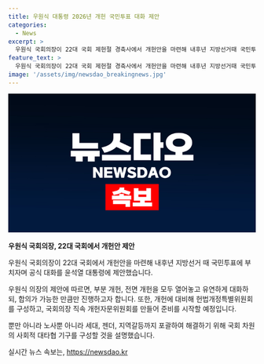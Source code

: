 ```yaml
---
title: 우원식 대통령 2026년 개헌 국민투표 대화 제안
categories:
  - News
excerpt: >
  우원식 국회의장이 22대 국회 제헌절 경축사에서 개헌안을 마련해 내후년 지방선거때 국민투표에 부칠 제안을 하며, 부분 개헌, 전면 개헌, 다 열어놓고 유연하게, 합의하는 만큼만 하자고 주장했습니다. 또한, 헌법개정특별위원회를 구성하고 국회 차원의 사회적 대타협 기구를 만들 계획을 밝혔습니다. 개헌 작업을 준비하기 위해 국회의장 직속 개헌자문위원회를 발족시키고, 노사, 세대, 젠더, 지역갈등 등을 한꺼번에 고려하여 풀어야 한다고 설명했습니다.
feature_text: >
  우원식 국회의장이 22대 국회 제헌절 경축사에서 개헌안을 마련해 내후년 지방선거때 국민투표에 부칠 제안을 하며, 부분 개헌, 전면 개헌, 다 열어놓고 유연하게, 합의하는 만큼만 하자고 주장했습니다. 또한, 헌법개정특별위원회를 구성하고 국회 차원의 사회적 대타협 기구를 만들 계획을 밝혔습니다. 개헌 작업을 준비하기 위해 국회의장 직속 개헌자문위원회를 발족시키고, 노사, 세대, 젠더, 지역갈등 등을 한꺼번에 고려하여 풀어야 한다고 설명했습니다.
image: '/assets/img/newsdao_breakingnews.jpg'
---
```


<p><img src="/assets/img/newsdao_breakingnews.jpg" alt="flaretime 속보" /></p>

<p><strong>우원식 국회의장, 22대 국회에서 개헌안 제안</strong></p>

<p>우원식 국회의장이 22대 국회에서 개헌안을 마련해 내후년 지방선거 때 국민투표에 부치자며 공식 대화를 윤석열 대통령에 제안했습니다.</p>

<p>우원식 의장의 제안에 따르면, 부분 개헌, 전면 개헌을 모두 열어놓고 유연하게 대화하되, 합의가 가능한 만큼만 진행하고자 합니다. 또한, 개헌에 대비해 헌법개정특별위원회를 구성하고, 국회의장 직속 개헌자문위원회를 만들어 준비를 시작할 예정입니다.</p>

<p>뿐만 아니라 노사뿐 아니라 세대, 젠더, 지역갈등까지 포괄하여 해결하기 위해 국회 차원의 사회적 대타협 기구를 구성할 것을 설명했습니다.</p>
실시간 뉴스 속보는, <a href="https://newsdao.kr" rel="dofollow">https://newsdao.kr</a>



